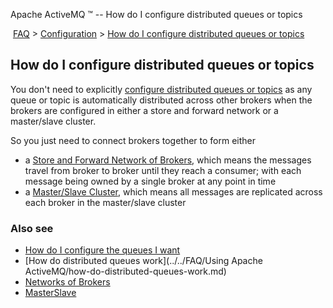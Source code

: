 Apache ActiveMQ ™ -- How do I configure distributed queues or topics 

 [FAQ](/FAQ/index.md) > [Configuration](../../FAQ/configuration.md) > [How do I configure distributed queues or topics](../../FAQ/Configuration/how-do-i-configure-distributed-queues-or-topics.md)


How do I configure distributed queues or topics
-----------------------------------------------

You don't need to explicitly [configure distributed queues or topics](../../FAQ/Configuration/how-do-i-configure-the-queues-i-want.md) as any queue or topic is automatically distributed across other brokers when the brokers are configured in either a store and forward network or a master/slave cluster.

So you just need to connect brokers together to form either

*   a [Store and Forward Network of Brokers](../../Features/Clustering/networks-of-brokers.md), which means the messages travel from broker to broker until they reach a consumer; with each message being owned by a single broker at any point in time
*   a [Master/Slave Cluster](../../Features/Clustering/masterslave.md), which means all messages are replicated across each broker in the master/slave cluster

### Also see

*   [How do I configure the queues I want](../../FAQ/Configuration/how-do-i-configure-the-queues-i-want.md)
*   [How do distributed queues work](../../FAQ/Using Apache ActiveMQ/how-do-distributed-queues-work.md)
*   [Networks of Brokers](../../Features/Clustering/networks-of-brokers.md)
*   [MasterSlave](../../Features/Clustering/masterslave.md)

